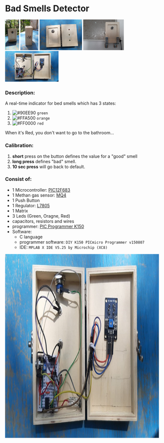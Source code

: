 # Bad Smells Detector
<img src="/demo/1.jpeg" height="100px"/> <img src="/demo/2.jpeg" height="100px"/> <img src="/demo/3.jpeg" height="100px"/> <img src="/demo/4.jpeg" height="100px"/> <img src="/demo/5.jpeg" height="100px"/>

### Description:
A real-time indicator for bed smells which has 3 states:
1. ![#90EE90](https://placehold.it/15/90EE90/000000?text=+) `green`
2. ![#FFA500](https://placehold.it/15/FFA500/000000?text=+) `orange`
2. ![#FF0000](https://placehold.it/15/FF0000/000000?text=+) `red`


When it's Red, you don't want to go to the bathroom...

### Calibration:
1. **short** press on the button defines the value for a "good" smell
2. **long press** defines "bad" smell.
3. **10 sec press** will go back to default.

### Consist of:
- 1 Microcontroller: [PIC12F683](https://ww1.microchip.com/downloads/en/devicedoc/41211d_.pdf)
- 1 Methan gas sensor: [MQ4](https://www.sparkfun.com/datasheets/Sensors/Biometric/MQ-4.pdf)
- 1 Push Button
- 1 Regulator: [L7805](https://www.st.com/resource/en/datasheet/l78.pdf)
- 1 Matrix
- 3 Leds (Green, Oragne, Red)
- capacitors, resistors and wires
- programmer: [PIC Programmer K150](https://www.ebay.com/itm/PIC-Programmer-K150-USB-Automatic-Microchip-Develop-Microcontroller-ICSP-Cable/252710962515?hash=item3ad6bf4553:g:rG4AAOSw2xRYbh9x) 
- Software:
  - C language
  - programmer software: `DIY K150 PICmicro Programmer v150807` 
  - IDE: `MPLAB X IDE V5.25 by Microchip (XC8)`

<img src="/demo/5.jpeg" height="600px"/>

